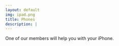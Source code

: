 ```yaml
---
layout: default
img: ipad.png
title: Phones
description: |
---
```

  One of our members will help you with your iPhone.
